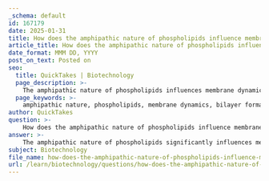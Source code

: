 ```yaml
---
_schema: default
id: 167179
date: 2025-01-31
title: How does the amphipathic nature of phospholipids influence membrane dynamics?
article_title: How does the amphipathic nature of phospholipids influence membrane dynamics?
date_format: MMM DD, YYYY
post_on_text: Posted on
seo:
  title: QuickTakes | Biotechnology
  page_description: >-
    The amphipathic nature of phospholipids influences membrane dynamics by facilitating bilayer formation, enabling selective permeability, enhancing membrane fluidity, promoting interactions with membrane proteins, and supporting dynamic cellular processes.
  page_keywords: >-
    amphipathic nature, phospholipids, membrane dynamics, bilayer formation, selective permeability, membrane fluidity, membrane proteins, dynamic cellular processes, lipid bilayer, cell membranes
author: QuickTakes
question: >-
    How does the amphipathic nature of phospholipids influence membrane dynamics?
answer: >-
    The amphipathic nature of phospholipids significantly influences membrane dynamics in several key ways:\n\n1. **Formation of Bilayers**: Phospholipids consist of a hydrophilic (water-attracting) head and two hydrophobic (water-repelling) tails. This unique structure allows them to spontaneously arrange themselves into a bilayer when placed in an aqueous environment. The hydrophilic heads face outward towards the water, while the hydrophobic tails face inward, away from the water. This bilayer formation is fundamental to the structure of cell membranes, creating a barrier that separates the internal cellular environment from the external surroundings.\n\n2. **Selective Permeability**: The arrangement of phospholipids in a bilayer creates a semi-permeable membrane that regulates the entry and exit of substances. The hydrophobic core of the bilayer acts as a barrier to most polar and charged molecules, while allowing nonpolar molecules to pass through more easily. This selective permeability is crucial for maintaining cellular homeostasis and controlling the internal environment of the cell.\n\n3. **Membrane Fluidity**: The amphipathic nature of phospholipids contributes to the fluidity of the membrane. The presence of unsaturated fatty acids in the phospholipid tails introduces kinks that prevent tight packing, enhancing fluidity. Cholesterol, which intercalates between phospholipids, further modulates this fluidity by preventing the membrane from becoming too rigid at low temperatures and too fluid at high temperatures. This fluidity is essential for the proper functioning of membrane proteins and for facilitating the movement of substances in and out of the cell.\n\n4. **Interaction with Membrane Proteins**: The amphipathic nature of phospholipids also facilitates the integration of integral and peripheral proteins within the membrane. These proteins are essential for various functions such as transport, signaling, and cell recognition. The dynamic nature of the phospholipid bilayer allows for the lateral movement of these proteins, which is critical for their functionality.\n\n5. **Dynamic Cellular Processes**: The fluid and flexible nature of the phospholipid bilayer supports various cellular processes, including endocytosis and exocytosis, where the membrane can change shape to engulf substances or release them. This dynamic capability is vital for nutrient uptake, waste removal, and communication with other cells.\n\nIn summary, the amphipathic nature of phospholipids is fundamental to the structure and function of cell membranes, enabling the formation of bilayers that provide barriers, facilitate selective permeability, and support the dynamic nature of cellular processes.
subject: Biotechnology
file_name: how-does-the-amphipathic-nature-of-phospholipids-influence-membrane-dynamics.md
url: /learn/biotechnology/questions/how-does-the-amphipathic-nature-of-phospholipids-influence-membrane-dynamics
---
```


&nbsp;